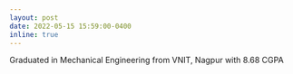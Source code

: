 ```yaml
---
layout: post
date: 2022-05-15 15:59:00-0400
inline: true
---
```


Graduated in Mechanical Engineering from VNIT, Nagpur with 8.68 CGPA